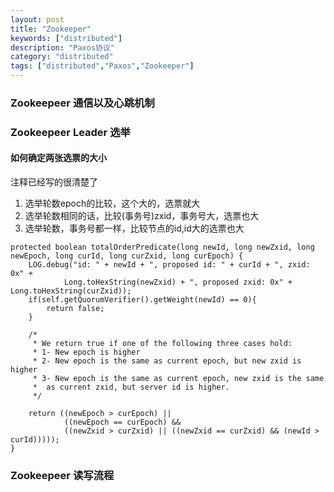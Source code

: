 ```yaml
---
layout: post
title: "Zookeeper"
keywords: ["distributed"]
description: "Paxos协议"
category: "distributed"
tags: ["distributed","Paxos","Zookeeper"]
---
```


### Zookeepeer 通信以及心跳机制

### Zookeepeer Leader 选举

#### 如何确定两张选票的大小

注释已经写的很清楚了

>
1. 选举轮数epoch的比较，这个大的，选票就大
2. 选举轮数相同的话，比较(事务号)zxid，事务号大，选票也大
3. 选举轮数，事务号都一样，比较节点的id,id大的选票也大


```
protected boolean totalOrderPredicate(long newId, long newZxid, long newEpoch, long curId, long curZxid, long curEpoch) {
    LOG.debug("id: " + newId + ", proposed id: " + curId + ", zxid: 0x" +
            Long.toHexString(newZxid) + ", proposed zxid: 0x" + Long.toHexString(curZxid));
    if(self.getQuorumVerifier().getWeight(newId) == 0){
        return false;
    }
    
    /*
     * We return true if one of the following three cases hold:
     * 1- New epoch is higher
     * 2- New epoch is the same as current epoch, but new zxid is higher
     * 3- New epoch is the same as current epoch, new zxid is the same
     *  as current zxid, but server id is higher.
     */
    
    return ((newEpoch > curEpoch) || 
            ((newEpoch == curEpoch) &&
            ((newZxid > curZxid) || ((newZxid == curZxid) && (newId > curId)))));
}
```




### Zookeepeer 读写流程

